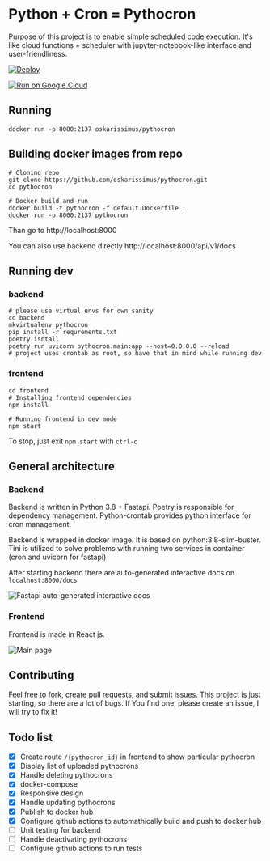 # Python + Cron = Pythocron

Purpose of this project is to enable simple scheduled code execution. It's like cloud functions + scheduler with jupyter-notebook-like interface and user-friendliness.

[![Deploy](https://www.herokucdn.com/deploy/button.svg)](https://heroku.com/deploy)

[![Run on Google Cloud](https://deploy.cloud.run/button.svg)](https://deploy.cloud.run)



## Running
```
docker run -p 8080:2137 oskarissimus/pythocron
```
## Building docker images from repo
```
# Cloning repo
git clone https://github.com/oskarissimus/pythocron.git
cd pythocron

# Docker build and run
docker build -t pythocron -f default.Dockerfile .
docker run -p 8000:2137 pythocron
```

Than go to http://localhost:8000

You can also use backend directly http://localhost:8000/api/v1/docs

## Running dev
### backend
```
# please use virtual envs for own sanity
cd backend
mkvirtualenv pythocron
pip install -r requrements.txt
poetry isntall
poetry run uvicorn pythocron.main:app --host=0.0.0.0 --reload
# project uses crontab as root, so have that in mind while running dev
```
### frontend
```
cd frontend
# Installing frontend dependencies
npm install

# Running frontend in dev mode
npm start
```
To stop, just exit `npm start` with `ctrl-c`

## General architecture
### Backend

Backend is written in Python 3.8 + Fastapi. Poetry is responsible for dependency management. Python-crontab provides python interface for cron management.

Backend is wrapped in docker image. It is based on python:3.8-slim-buster. Tini is utilized to solve problems with running two services in container (cron and uvicorn for fastapi)

After starting backend there are auto-generated interactive docs on `localhost:8000/docs`

![Fastapi auto-generated interactive docs](docs/img/fastapi.png "Fastapi auto-generated interactive docs")


### Frontend
Frontend is made in React js.

![Main page](docs/img/mainpage.png "Main page")


## Contributing
Feel free to fork, create pull requests, and submit issues. This project is just starting, so there are a lot of bugs. If You find one, please create an issue, I will try to fix it!


## Todo list
- [x] Create route `/{pythocron_id}` in frontend to show particular pythocron
- [x] Display list of uploaded pythocrons
- [x] Handle deleting pythocrons
- [x] docker-compose
- [x] Responsive design
- [x] Handle updating pythocrons
- [x] Publish to docker hub
- [x] Configure github actions to automathically build and push to docker hub
- [ ] Unit testing for backend
- [ ] Handle deactivating pythocrons
- [ ] Configure github actions to run tests
